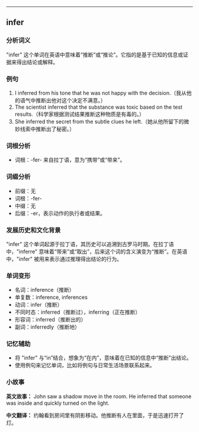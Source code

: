 
---------------
## infer
### 分析词义
"infer" 这个单词在英语中意味着“推断”或“推论”。它指的是基于已知的信息或证据来得出结论或解释。

### 例句
1. I inferred from his tone that he was not happy with the decision.（我从他的语气中推断出他对这个决定不满意。）
2. The scientist inferred that the substance was toxic based on the test results.（科学家根据测试结果推断这种物质是有毒的。）
3. She inferred the secret from the subtle clues he left.（她从他所留下的微妙线索中推断出了秘密。）

### 词根分析
- 词根：-fer- 来自拉丁语，意为“携带”或“带来”。

### 词缀分析
- 前缀：无
- 词根：-fer-
- 中缀：无
- 后缀：-er，表示动作的执行者或结果。

### 发展历史和文化背景
"infer" 这个单词起源于拉丁语，其历史可以追溯到古罗马时期。在拉丁语中，"inferre" 意味着“带来”或“取出”，后来这个词的含义演变为“推断”。在英语中，"infer" 被用来表示通过推理得出结论的行为。

### 单词变形
- 名词：inference（推断）
- 单复数：inference, inferences
- 动词：infer（推断）
- 不同时态：inferred（推断过），inferring（正在推断）
- 形容词：inferred（推断出的）
- 副词：inferredly（推断地）

### 记忆辅助
- 将 "infer" 与“in”结合，想象为“在内”，意味着在已知的信息中“推断”出结论。
- 使用例句来记忆单词，比如将例句与日常生活场景联系起来。

### 小故事
**英文故事：**
John saw a shadow move in the room. He inferred that someone was inside and quickly turned on the light.

**中文翻译：**
约翰看到房间里有阴影移动。他推断有人在里面，于是迅速打开了灯。

